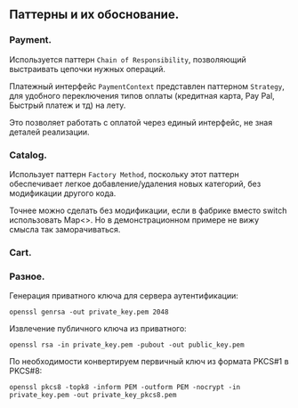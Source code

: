 ## Паттерны и их обоснование.

### Payment.
Используется паттерн `Chain of Responsibility`, позволяющий выстраивать
цепочки нужных операций.

Платежный интерфейс `PaymentContext` представлен паттерном `Strategy`, для удобного
переключения типов оплаты (кредитная карта, Pay Pal, Быстрый платеж и тд) на лету.

Это позволяет работать с оплатой через единый интерфейс, не зная деталей реализации.

### Catalog.
Использует паттерн `Factory Method`, поскольку этот паттерн обеспечивает легкое 
добавление/удаления новых категорий, без модификации другого кода.

Точнее можно сделать без модификации, если в фабрике вместо switch использовать Map<>.
Но в демонстрационном примере не вижу смысла так заморачиваться.

### Cart.


### Разное.
Генерация приватного ключа для сервера аутентификации:
```shell
openssl genrsa -out private_key.pem 2048
```
Извлечение публичного ключа из приватного:
```shell
openssl rsa -in private_key.pem -pubout -out public_key.pem
```
По необходимости конвертируем первичный ключ из формата PKCS#1 в PKCS#8:
```shell
openssl pkcs8 -topk8 -inform PEM -outform PEM -nocrypt -in private_key.pem -out private_key_pkcs8.pem
```
